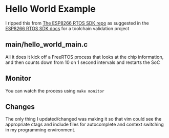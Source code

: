 # Hello World Example

I ripped this from [The ESP8266 RTOS SDK repo](https://github.com/espressif/ESP8266_RTOS_SDK/) as suggested in the [ESP8266 RTOS SDK docs](https://docs.espressif.com/projects/esp8266-rtos-sdk/en/latest/) for a toolchain validation project

## main/hello_world_main.c
All it does it kick off a FreeRTOS process that looks at the chip information, and then counts down from 10 on 1 second intervals and restarts the SoC

## Monitor
You can watch the process using `make monitor`

## Changes
The only thing I updated/changed was making it so that vim could see the appropriate ctags and include files for autocomplete and context switching in my programming environment.
